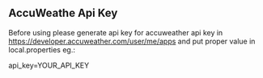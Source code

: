 ## AccuWeathe Api Key

Before using please generate api key for accuweather api key in 
https://developer.accuweather.com/user/me/apps and put proper value in local.properties eg.:

api_key=YOUR_API_KEY
